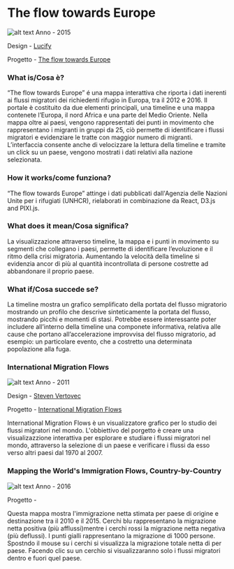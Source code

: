 # The flow towards Europe #
![alt text](http://i.imgur.com/8m5PyFK.jpg)
Anno - 2015

Design - [Lucify](https://www.lucify.com)

Progetto - [The flow towards Europe](https://www.lucify.com/the-flow-towards-europe/) 

### What is/Cosa è? ###
“The flow towards Europe” é una mappa interattiva che riporta i dati inerenti ai flussi migratori dei richiedenti rifugio in Europa, tra il 2012 e 2016.
Il portale è costituito da due elementi principali, una timeline e una mappa contenete l’Europa, il nord Africa e una parte del Medio Oriente.
Nella mappa oltre ai paesi, vengono rappresentati dei punti in movimento che rappresentano i migranti in gruppi da 25, ciò permette di identificare i flussi migratori e evidenziare le tratte con maggior numero di migranti.
L’interfaccia consente anche di velocizzare la lettura della timeline e tramite un click su un paese, vengono mostrati i dati relativi alla nazione selezionata.

### How it works/come funziona? ###
“The flow towards Europe” attinge i dati pubblicati dall'Agenzia delle Nazioni Unite per i rifugiati (UNHCR), rielaborati in combinazione da React, D3.js and PIXI.js.

### What does it mean/Cosa significa? ###
La visualizzazione attraverso timeline, la mappa e i punti in movimento su segmenti che collegano i paesi, permette di identificare l’evoluzione e il ritmo della crisi migratoria.
Aumentando la velocità della timeline si evidenzia ancor di più al quantità incontrollata di persone costrette ad abbandonare il proprio paese.

### What if/Cosa succede se? ###
La timeline mostra un grafico semplificato della portata del flusso migratorio mostrando un profilo che descrive sinteticamente la portata del flusso, mostrando picchi e momenti di stasi.
Potrebbe essere interessante poter includere all’interno della timeline una componete informativa, relativa alle cause che portano all’accelerazione improvvisa del flusso migratorio, ad esempio: un particolare evento, che a costretto una determinata popolazione alla fuga.


### International Migration Flows ###

![alt text](http://i.imgur.com/eUlq9mV.jpg)
Anno - 2011

Design - [Steven Vertovec](http://www.mmg.mpg.de/departments/socio-cultural-diversity/scientific-staff/prof-dr-steven-vertovec/)

Progetto - [International Migration Flows](http://flow.mmg.mpg.de)

International Migration Flows è un visualizzatore grafico per lo studio dei flussi migratori nel mondo.
L'obbiettivo del porgetto è creare una visualizazzione interattiva per esplorare e studiare i flussi migratori nel mondo, attraverso la selezione di un paese e verificare i flussi da esso verso altri paesi dal 1970 al 2007. 

### Mapping the World's Immigration Flows, Country-by-Country ###

![alt text](http://i.imgur.com/Pln7zt6.jpg)
Anno - 2016

Progetto - [](http://metrocosm.com/global-immigration-map/)

Questa mappa mostra l'immigrazione netta stimata per paese di origine e destinazione tra il 2010 e il 2015.
Cerchi blu rappresentano la migrazione netta positiva (più afflussi)mentre i cerchi rossi la migrazione netta negativa (più deflussi).
I punti gialli rappresentano la migrazione di 1000 persone.
Spostndo il mouse su i cerchi si visualizza la migrazione totale netta di per paese.
Facendo clic su un cerchio si visualizzaranno solo i flussi migratori dentro e fuori quel paese.



